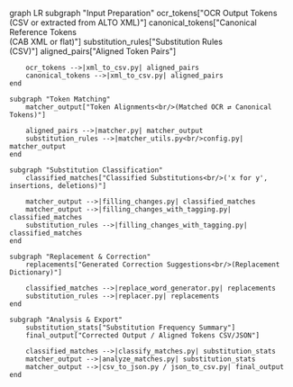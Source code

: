 graph LR
    subgraph "Input Preparation"
        ocr_tokens["OCR Output Tokens<br/>(CSV or extracted from ALTO XML)"]
        canonical_tokens["Canonical Reference Tokens<br/>(CAB XML or flat)"]
        substitution_rules["Substitution Rules<br/>(CSV)"]
        aligned_pairs["Aligned Token Pairs"]

        ocr_tokens -->|xml_to_csv.py| aligned_pairs
        canonical_tokens -->|xml_to_csv.py| aligned_pairs
    end

    subgraph "Token Matching"
        matcher_output["Token Alignments<br/>(Matched OCR ⇄ Canonical Tokens)"]

        aligned_pairs -->|matcher.py| matcher_output
        substitution_rules -->|matcher_utils.py<br/>config.py| matcher_output
    end

    subgraph "Substitution Classification"
        classified_matches["Classified Substitutions<br/>('x for y', insertions, deletions)"]

        matcher_output -->|filling_changes.py| classified_matches
        matcher_output -->|filling_changes_with_tagging.py| classified_matches
        substitution_rules -->|filling_changes_with_tagging.py| classified_matches
    end

    subgraph "Replacement & Correction"
        replacements["Generated Correction Suggestions<br/>(Replacement Dictionary)"]

        classified_matches -->|replace_word_generator.py| replacements
        substitution_rules -->|replacer.py| replacements
    end

    subgraph "Analysis & Export"
        substitution_stats["Substitution Frequency Summary"]
        final_output["Corrected Output / Aligned Tokens CSV/JSON"]

        classified_matches -->|classify_matches.py| substitution_stats
        matcher_output -->|analyze_matches.py| substitution_stats
        matcher_output -->|csv_to_json.py / json_to_csv.py| final_output
    end
